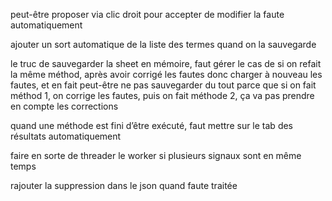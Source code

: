 peut-être proposer via clic droit pour accepter de modifier la faute automatiquement

ajouter un sort automatique de la liste des termes quand on la sauvegarde

le truc de sauvegarder la sheet en mémoire, faut gérer le cas de si on refait la même méthod, après avoir corrigé les fautes
donc charger à nouveau les fautes, et en fait peut-être ne pas sauvegarder du tout
parce que si on fait méthod 1, on corrige les fautes, puis on fait méthode 2, ça va pas prendre en compte les corrections

quand une méthode est fini d’être exécuté, faut mettre sur le tab des résultats automatiquement

faire en sorte de threader le worker si plusieurs signaux sont en même temps

rajouter la suppression dans le json quand faute traitée